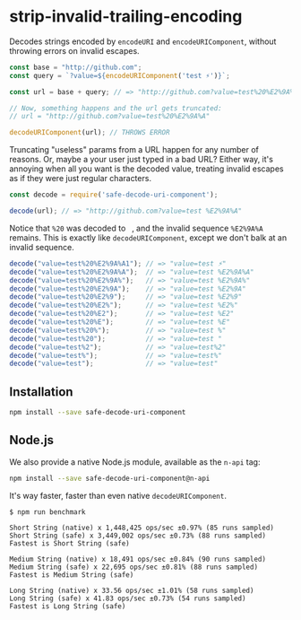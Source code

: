 # strip-invalid-trailing-encoding

Decodes strings encoded by `encodeURI` and `encodeURIComponent`, without
throwing errors on invalid escapes.

```js
const base = "http://github.com";
const query = `?value=${encodeURIComponent('test ⚡')}`;

const url = base + query; // => "http://github.com?value=test%20%E2%9A%A1"

// Now, something happens and the url gets truncated:
// url = "http://github.com?value=test%20%E2%9A%A"

decodeURIComponent(url); // THROWS ERROR
```

Truncating "useless" params from a URL happen for any number of reasons.
Or, maybe a your user just typed in a bad URL? Either way, it's annoying
when all you want is the decoded value, treating invalid escapes as if
they were just regular characters.


```js
const decode = require('safe-decode-uri-component');

decode(url); // => "http://github.com?value=test %E2%9A%A"
```

Notice that `%20` was decoded to ` `, and the invalid sequence
`%E2%9A%A` remains. This is exactly like `decodeURIComponent`, except we
don't balk at an invalid sequence.

```js
decode("value=test%20%E2%9A%A1"); // => "value=test ⚡"
decode("value=test%20%E2%9A%A");  // => "value=test %E2%9A%A"
decode("value=test%20%E2%9A%");   // => "value=test %E2%9A%"
decode("value=test%20%E2%9A");    // => "value=test %E2%9A"
decode("value=test%20%E2%9");     // => "value=test %E2%9"
decode("value=test%20%E2%");      // => "value=test %E2%"
decode("value=test%20%E2");       // => "value=test %E2"
decode("value=test%20%E");        // => "value=test %E"
decode("value=test%20%");         // => "value=test %"
decode("value=test%20");          // => "value=test "
decode("value=test%2");           // => "value=test%2"
decode("value=test%");            // => "value=test%"
decode("value=test");             // => "value=test"
```

## Installation

```bash
npm install --save safe-decode-uri-component
```

## Node.js

We also provide a native Node.js module, available as the `n-api` tag:

```bash
npm install --save safe-decode-uri-component@n-api
```

It's way faster, faster than even native `decodeURIComponent`.

```
$ npm run benchmark

Short String (native) x 1,448,425 ops/sec ±0.97% (85 runs sampled)
Short String (safe) x 3,449,002 ops/sec ±0.73% (88 runs sampled)
Fastest is Short String (safe)

Medium String (native) x 18,491 ops/sec ±0.84% (90 runs sampled)
Medium String (safe) x 22,695 ops/sec ±0.81% (88 runs sampled)
Fastest is Medium String (safe)

Long String (native) x 33.56 ops/sec ±1.01% (58 runs sampled)
Long String (safe) x 41.83 ops/sec ±0.73% (54 runs sampled)
Fastest is Long String (safe)
```
